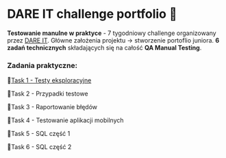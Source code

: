# DARE IT challenge portfolio 🎯

**Testowanie manulne w praktyce** - 7 tygodniowy challenge organizowany przez [DARE IT](https://www.dareit.io/challenges/qa-manual-testing). 
Główne założenia projektu -> stworzenie portoflio juniora. **6 zadań technicznych** składających się na całość **QA Manual Testing**. 

### Zadania praktyczne:

📝[Task 1 - Testy eksploracyjne](https://github.com/Katarzyna-SZ/challenge_portfolio_katarzyna/blob/main/TASK1.md)

📝Task 2 - Przypadki testowe

📝Task 3 - Raportowanie błędów

📝Task 4 - Testowanie aplikacji mobilnych

📝Task 5 - SQL część 1

📝Task 6 - SQL część 2
   

